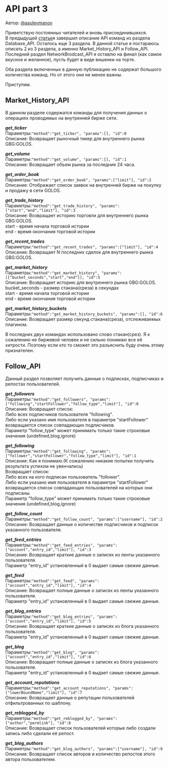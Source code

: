 # API part 3

Автор: [@asuleymanov](https://golos.io/@asuleymanov)

Приветствую постоянных читателей и вновь присоединившихся.  
В предыдущей [статье](https://golos.io/ru--otkrytyij-kod/@asuleymanov/opisani-golosapi-chast-2)я завершил описание API команд из раздела Database\_API. Осталось еще 3 раздела. В данной статье я постараюсь описать 2 из 3 раздела, а именно Market\_History\_API и Follow\_API.  
Последний раздел NetworkBrodcast\_API я оставлю на финал \(как самое вкусное и желанное\), пусть будет в виде вишенки на торте.

Оба раздела включенных в данную публикацию не содержат большого количества команд. Но от этого они не менее важны.

Приступим.

## Market\_History\_API

В данном разделе содержатся команды для получения данных о операциях проводимых на внутренней бирже сети.

_**get\_ticker**_  
Параметры:`"method":"get_ticker", "params":[], "id":0`  
Описание: Возвращает рыночный тикер для внутреннего рынка GBG:GOLOS.

_**get\_volume**_  
Параметры:`"method":"get_volume", "params":[], "id":1`  
Описание: Возвращает объем рынка за последние 24 часа.

_**get\_order\_book**_  
Параметры:`"method":"get_order_book", "params":["limit"], "id":2`  
Описание: Отображает список заявок на внутренней бирже на покупку и продажу в сети GOLOS.

_**get\_trade\_history**_  
Параметры:`"method":"get_trade_history", "params":["start","end","limit"], "id":3`  
Описание: Возвращает историю торговли для внутреннего рынка GBG:GOLOS.  
start - время начала торговой истории  
end - время окончания торговой истории

_**get\_recent\_trades**_  
Параметры:`"method":"get_recent_trades", "params":["limit"], "id":4`  
Описание: Возвращает N последних сделок для внутреннего рынка GBG:GOLOS.

_**get\_market\_history**_  
Параметры:`"method":"get_market_history", "params":[["bucket_seconds","start","end"]], "id":5`  
Описание: Возвращает историю для внутреннего рынка GBG:GOLOS.  
bucket\_seconds - размер стакана\(среза\) в секундах  
start - время начала торговой истории  
end - время окончания торговой истории

_**get\_market\_history\_buckets**_  
Параметры:`"method":"get_market_history_buckets", "params":[], "id":6`  
Описание: Возвращает размер секунд стакана\(среза\), отслеживаемых плагином.

В последних двух командах использовано слово стакан\(срез\). Я к сожалению не биржевой человек и не сильно понимаю все её хитрости. Поэтому если кто то сможет это разъяснить буду очень этому признателен.

## Follow\_API

Данный раздел позволяет получить данные о подписках, подписчиках и репостах пользователей.

_**get\_followers**_  
Параметры:`"method":"get_followers", "params":["following","startFollower","follow_type","limit"], "id":0`  
Описание: Возвращает список:  
Либо всех подписчиков пользователя "following".  
Либо если указано имя пользователя в параметре "startFollower" возвращается список совпадающих подписчиков.  
Параметр "follow\_type" может принимать только такие строковые значения \(undefined,blog,ignore\)

_**get\_following**_  
Параметры:`"method":"get_following", "params":["follower","startFollower","follow_type","limit"], "id":1`  
Описание: Как я понимаю.\(К сожалению никакие попытки получить результата успехом не увенчались\)  
Возвращает список:  
Либо всех на кого подписан пользователь "follower".  
Либо если указано имя пользователя в параметре "startFollower" возвращается список совпадающих пользователей на которых они подписаны.  
Параметр "follow\_type" может принимать только такие строковые значения \(undefined,blog,ignore\)

_**get\_follow\_count**_  
Параметры:`"method":"get_follow_count", "params":["username"], "id":2`  
Описание: Возвращает данные о количестве подписчиков и подписок указанного пользователя.

_**get\_feed\_entries**_  
Параметры:`"method":"get_feed_entries", "params":["account","entry_id","limit"], "id":3`  
Описание: Возвращает краткие данные о записях из ленты указанного пользователя.  
Параметр "entry\_id" установленный в 0 выдает самые свежие данные.

_**get\_feed**_  
Параметры:`"method":"get_feed", "params":["account","entry_id","limit"], "id":4`  
Описание: Возвращает полные данные о записях из ленты указанного пользователя.  
Параметр "entry\_id" установленный в 0 выдает самые свежие данные.

_**get\_blog\_entries**_  
Параметры:`"method":"get_blog_entries", "params":["account","entry_id","limit"], "id":5`  
Описание: Возвращает краткие данные о записях из блога указанного пользователя.  
Параметр "entry\_id" установленный в 0 выдает самые свежие данные.

_**get\_blog**_  
Параметры:`"method":"get_blog", "params":["account","entry_id","limit"], "id":6`  
Описание: Возвращает полные данные о записях из блога указанного пользователя.  
Параметр "entry\_id" установленный в 0 выдает самые свежие данные.

_**get\_account\_reputations**_  
Параметры:`"method":"get_account_reputations", "params":["lowerBoundName","limit"], "id":7`  
Описание: Возвращает данные о репутации пользователей отфильтрованных по шаблону.

_**get\_reblogged\_by**_  
Параметры:`"method":"get_reblogged_by", "params":["author","permlink"], "id":8`  
Описание: Возвращает список пользователей которые либо создали запись либо сделали её репост.

_**get\_blog\_authors**_  
Параметры:`"method":"get_blog_authors", "params":["username"], "id":9`  
Описание: Возвращает список авторов и количество репостов этого автора пользователем.

